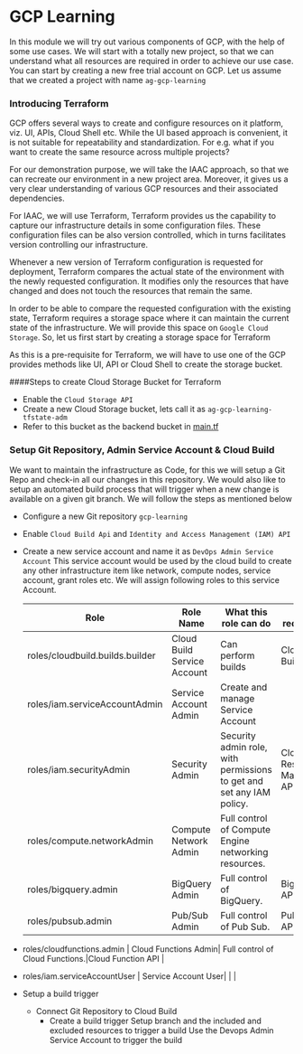 GCP Learning
===
In this module we will try out various components of GCP, with the help of some use cases.
We will start with a totally new project, so that we can understand what all resources are required in order to achieve our use case.
You can start by creating a new free trial account on GCP.
Let us assume that we created a project with name `ag-gcp-learning`

### Introducing Terraform
GCP offers several ways to create and configure resources on it platform, viz. UI, APIs, Cloud Shell etc.
While the UI based approach is convenient, it is not suitable for repeatability and standardization. 
For e.g. what if you want to create the same resource across multiple projects?

For our demonstration purpose, we will take the IAAC approach, so that we can recreate our environment in a new project area.
Moreover, it gives us a very clear understanding of various GCP resources and their associated dependencies.

For IAAC, we will use Terraform, Terraform provides us the capability to capture our infrastructure details in some configuration files.
These configuration files can be also version controlled, which in turns facilitates version controlling our infrastructure.

Whenever a new version of Terraform configuration is requested for deployment, Terraform compares the actual state of the environment with the newly requested configuration.
It modifies only the resources that have changed and does not touch the resources that remain the same.

In order to be able to compare the requested configuration with the existing state, Terraform requires a storage space where it can maintain the current state of the infrastructure.
We will provide this space on `Google Cloud Storage`. So, let us first start by creating a storage space for Terraform

As this is a pre-requisite for Terraform, we will have to use one of the GCP provides methods like UI, API or Cloud Shell to create the storage bucket.

####Steps to create Cloud Storage Bucket for Terraform 
* Enable the `Cloud Storage API`
* Create a new Cloud Storage bucket, lets call it as `ag-gcp-learning-tfstate-adm`
* Refer to this bucket as the backend bucket in [main.tf](cloud-infra/project1/terraform/main.tf) 

### Setup Git Repository, Admin Service Account & Cloud Build
We want to maintain the infrastructure as Code, for this we will setup a Git Repo and check-in all our changes in this
repository. We would also like to setup an automated build process that will trigger when a new change is available on a
given git branch. We will follow the steps as mentioned below

* Configure a new Git repository `gcp-learning`
* Enable `Cloud Build Api` and `Identity and Access Management (IAM) API`
* Create a new service account and name it as `DevOps Admin Service Account`
  This service account would be used by the cloud build to create any other infrastructure item like network, compute
  nodes, service account, grant roles etc. We will assign following roles to this service Account.

  Role | Role Name| What this role can do| API required |
  ---- |--------- |--------------------- |------------- |
  roles/cloudbuild.builds.builder| Cloud Build Service Account | Can perform builds | Cloud Build API |
  roles/iam.serviceAccountAdmin  | Service Account Admin | Create and manage Service Account | |
  roles/iam.securityAdmin        | Security Admin | Security admin role, with permissions to get and set any IAM policy. | Cloud Resource Manager API |
  roles/compute.networkAdmin     | Compute Network Admin| Full control of Compute Engine networking resources.| |
  roles/bigquery.admin     | BigQuery Admin| Full control of BigQuery.| BigQuery API|
  roles/pubsub.admin             | Pub/Sub Admin| Full control of Pub Sub.|PubSub API |
* roles/cloudfunctions.admin             | Cloud Functions Admin| Full control of Cloud Functions.|Cloud Function API |
* roles/iam.serviceAccountUser             | Service Account User| | |

* Setup a build trigger
  * Connect Git Repository to Cloud Build
    * Create a build trigger
      Setup branch and the included and excluded resources to trigger a build
      Use the Devops Admin Service Account to trigger the build